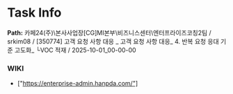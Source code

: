 # Task Info

**Path:** 카페24(주)\본사사업장\[CG]MI본부\비즈니스센터\엔터프라이즈코칭2팀 / srkim08 / [350774] 고객 요청 사항 대응 _ 고객 요청 사항 대응_ 4. 반복 요청 응대 기준 고도화_ └VOC 적재 / 2025-10-01_00-00-00

### WIKI
- ["https://enterprise-admin.hanpda.com/"]


